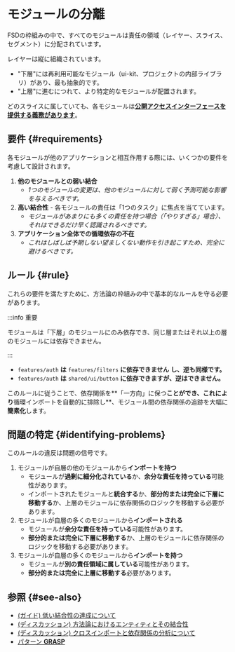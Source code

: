 # モジュールの分離

FSDの枠組みの中で、すべてのモジュールは責任の領域（レイヤー、スライス、セグメント）に分配されています。

レイヤーは縦に組織されています。

- "下層"には再利用可能なモジュール（ui-kit、プロジェクトの内部ライブラリ）があり、最も抽象的です。
- "上層"に進むにつれて、より特定的なモジュールが配置されます。

どのスライスに属していても、各モジュールは[**公開アクセスインターフェースを提供する義務があります**][refs-public-api]。

## 要件 {#requirements}

各モジュールが他のアプリケーションと相互作用する際には、いくつかの要件を考慮して設計されます。

1. **他のモジュールとの弱い結合**
    - *1つのモジュールの変更は、他のモジュールに対して弱く予測可能な影響を与えるべきです。*
1. **高い結合性** - 各モジュールの責任は「1つのタスク」に焦点を当てています。
    - *モジュールがあまりにも多くの責任を持つ場合（「やりすぎる」場合）、それはできるだけ早く認識されるべきです。*
1. **アプリケーション全体での循環依存の不在**
    - *これはしばしば予期しない望ましくない動作を引き起こすため、完全に避けるべきです。*

## ルール {#rule}

これらの要件を満たすために、方法論の枠組みの中で基本的なルールを守る必要があります。

:::info 重要

モジュールは「下層」のモジュールにのみ依存でき、同じ層またはそれ以上の層のモジュールには依存できません。

:::

- `features/auth` **は** `features/filters` **に依存できません** **し、逆も同様です。**
- `features/auth` **は** `shared/ui/button` **に依存できますが、逆はできません。**

このルールに従うことで、依存関係を**「一方向」に保つ**ことができ、これにより**循環インポートを自動的に排除し**、モジュール間の依存関係の追跡を大幅に**簡素化**します。

## 問題の特定 {#identifying-problems}

<!-- 
TODO 方法論の経験を積んだ後、このセクションをより詳細にする
-->
このルールの違反は問題の信号です。

1. モジュールが自層の他のモジュールから**インポートを持つ**
    - モジュールが**過剰に細分化されている**か、**余分な責任を持っている**可能性があります。
    - インポートされたモジュールと**統合する**か、**部分的または完全に下層に移動する**か、上層のモジュールに依存関係のロジックを移動する必要があります。
1. モジュールが自層の多くのモジュールから**インポートされる**
    - モジュールが**余分な責任を持っている**可能性があります。
    - **部分的または完全に下層に移動する**か、上層のモジュールに依存関係のロジックを移動する必要があります。
1. モジュールが自層の多くのモジュールから**インポートを持つ**
    - モジュールが**別の責任領域に属している**可能性があります。
    - **部分的または完全に上層に移動する**必要があります。

## 参照 {#see-also}

- [(ガイド) 低い結合性の達成について][refs-low-coupling]
- [(ディスカッション) 方法論におけるエンティティとその結合性](https://github.com/feature-sliced/documentation/discussions/49)
- [(ディスカッション) クロスインポートと依存関係の分析について](https://github.com/feature-sliced/documentation/discussions/65#discussioncomment-480822)
- [パターン **GRASP**](https://ru.wikipedia.org/wiki/GRASP)

[refs-public-api]: /docs/reference/public-api
[refs-low-coupling]: /docs/reference/isolation/coupling-cohesion
